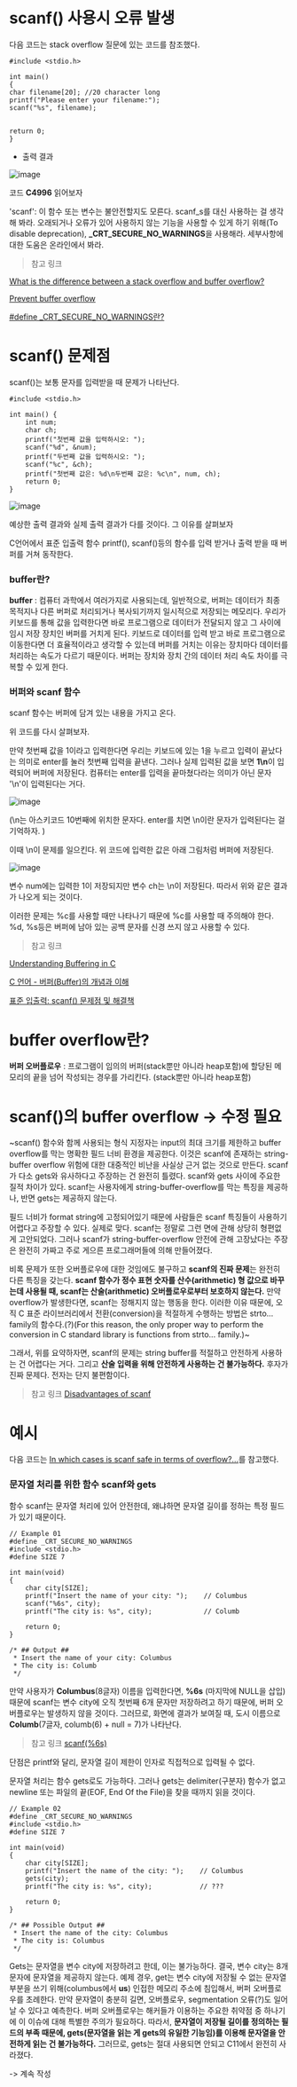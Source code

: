 # scanf() 사용시 오류 발생

다음 코드는 stack overflow 질문에 있는 코드를 참조했다. 
```
#include <stdio.h>

int main()
{
char filename[20]; //20 character long
printf("Please enter your filename:");
scanf("%s", filename);


return 0;
}
```

- 출력 결과

![image](https://github.com/sseinn/myTIL/assets/143159192/be4380c9-0f59-4165-bcc2-625a7997df71)

코드 **C4996** 읽어보자

'scanf': 이 함수 또는 변수는 불안전할지도 모른다. scanf_s를 대신 사용하는 걸 생각해 봐라. 오래되거나 오류가 있어 사용하지 않는 기능을 사용할 수 있게 하기 위해(To disable deprecation), **_CRT_SECURE_NO_WARNINGS**을 사용해라. 세부사항에 대한 도움은 온라인에서 봐라. 

> 참고 링크

[What is the difference between a stack overflow and buffer overflow?](https://stackoverflow.com/questions/1120575/what-is-the-difference-between-a-stack-overflow-and-buffer-overflow)

[Prevent buffer overflow](https://stackoverflow.com/questions/53017517/prevent-buffer-overflow)

[#define _CRT_SECURE_NO_WARNINGS란?](https://github.com/sseinn/myTIL/blob/main/2023-09-16.md)


# scanf() 문제점

scanf()는 보통 문자를 입력받을 때 문제가 나타난다.

```
#include <stdio.h>

int main() {
	int num; 
	char ch;
	printf("첫번째 값을 입력하시오: ");
    scanf("%d", &num);
	printf("두번째 값을 입력하시오: ");
    scanf("%c", &ch);
	printf("첫번째 값은: %d\n두번째 값은: %c\n", num, ch);
	return 0;
}
```

![image](https://github.com/sseinn/myTIL/assets/143159192/5f80948b-876b-4a12-a4e6-3e9fcd8969cd)


예상한 출력 결과와 실제 출력 결과가 다를 것이다. 그 이유를 살펴보자

C언어에서 표준 입출력 함수 printf(), scanf()등의 함수를 입력 받거나 출력 받을 때 버퍼를 거쳐 동작한다. 


### buffer란? 

**buffer** : 컴퓨터 과학에서 여러가지로 사용되는데, 일반적으로, 버퍼는 데이터가 최종 목적지나 다른 버퍼로 처리되거나 복사되기까지 일시적으로 저장되는 메모리다. 우리가 키보드를 통해 값을 입력한다면 바로 프로그램으로 데이터가 전달되지 않고 그 사이에 임시 저장 장치인 버퍼를 거치게 된다. 키보드로 데이터를 입력 받고 바로 프로그램으로 이동한다면 더 효율적이라고 생각할 수 있는데 버퍼를 거치는 이유는 장치마다 데이터를 처리하는 속도가 다르기 때문이다. 버퍼는 장치와 장치 간의 데이터 처리 속도 차이를 극복할 수 있게 한다.


### 버퍼와 scanf 함수

scanf 함수는 버퍼에 담겨 있는 내용을 가지고 온다.


위 코드를 다시 살펴보자. 

만약 첫번째 값을 1이라고 입력한다면 우리는 키보드에 있는 1을 누르고 입력이 끝났다는 의미로 enter를 눌러 첫번째 입력을 끝낸다. 그러나 실제 입력된 값을 보면 **1\n**이 입력되어 버퍼에 저장된다. 컴퓨터는 enter를 입력을 끝마쳤다라는 의미가 아닌 문자 '\n'이 입력된다는 거다. 

![image](https://github.com/sseinn/myTIL/assets/143159192/10040e98-4d82-459b-a6a3-3e5615308474)

(\n는 아스키코드 10번째에 위치한 문자다. enter를 치면 \n이란 문자가 입력된다는 걸 기억하자. )

이때 \n이 문제를 일으킨다. 위 코드에 입력한 값은 아래 그림처럼 버퍼에 저장된다. 

![image](https://github.com/sseinn/myTIL/assets/143159192/ef46d762-6f07-473c-b0ea-828c5340ff49)

변수 num에는 입력한 1이 저장되지만 변수 ch는 \n이 저장된다. 따라서 위와 같은 결과가 나오게 되는 것이다. 

이러한 문제는 %c를 사용할 때만 나타나기 때문에 %c를 사용할 때 주의해야 한다. %d, %s등은 버퍼에 남아 있는 공백 문자를 신경 쓰지 않고 사용할 수 있다. 


> 참고 링크

[Understanding Buffering in C](https://stackoverflow.com/questions/27993971/understanding-buffering-in-c)

[C 언어 - 버퍼(Buffer)의 개념과 이해](https://blog-of-gon.tistory.com/199)

[표준 입출력: scanf() 문제점 및 해결책](https://blog.naver.com/jelly_doggy/222550180732)



# buffer overflow란? 

**버퍼 오버플로우** : 프로그램이 임의의 버퍼(stack뿐만 아니라 heap포함)에 할당된 메모리의 끝을 넘어 작성되는 경우를 가리킨다. (stack뿐만 아니라 heap포함)



# scanf()의 buffer overflow -> 수정 필요

~scanf() 함수와 함께 사용되는 형식 지정자는 input의 최대 크기를 제한하고 buffer overflow를 막는 명확한 필드 너비 환경을 제공한다. 이것은 scanf에 존재하는 string-buffer overflow 위험에 대한 대중적인 비난을 사실상 근거 없는 것으로 만든다. scanf가 다소 gets와 유사하다고 주장하는 건 완전히 틀렸다. scanf와 gets 사이에 주요한 질적 차이가 있다. scanf는 사용자에게 string-buffer-overflow를 막는 특징을 제공하나, 반면 gets는 제공하지 않는다. 

필드 너비가 format string에 고정되어있기 때문에 사람들은 scanf 특징들이 사용하기 어렵다고 주장할 수 있다. 실제로 맞다. scanf는 정말로 그런 면에 관해 상당히 형편없게 고안되었다. 그러나 scanf가 string-buffer-overflow 안전에 관해 고장났다는 주장은 완전히 가짜고 주로 게으른 프로그래머들에 의해 만들어졌다. 

비록 문제가 또한 오버플로우에 대한 것임에도 불구하고 **scanf의 진짜 문제**는 완전히 다른 특징을 갖는다. **scanf 함수가 정수 표현 숫자를 산수(arithmetic) 형 값으로 바꾸는데 사용될 때, scanf는 산술(arithmetic) 오버플로우로부터 보호하지 않는다.** 만약 overflow가 발생한다면, scanf는 정해지지 않는 행동을 한다. 이러한 이유 때문에, 오직 C 표준 라이브러리에서 전환(conversion)을 적절하게 수행하는 방법은 strto... family의 함수다.(?)(For this reason, the only proper way to perform the conversion in C standard library is functions from strto... family.)~

그래서, 위를 요약하자면, scanf의 문제는 string buffer를 적절하고 안전하게 사용하는 건 어렵다는 거다. 그리고 **산술 입력을 위해 안전하게 사용하는 건 불가능하다.** 후자가 진짜 문제다. 전자는 단지 불편함이다. 

> 참고 링크 [Disadvantages of scanf](https://stackoverflow.com/questions/2430303/disadvantages-of-scanf)



# 예시

다음 코드는 [In which cases is scanf safe in terms of overflow?...](https://stackoverflow.com/questions/71117914/in-which-cases-is-scanf-safe-in-terms-of-overflow-and-in-which-cases-must-it-ne)를 참고했다. 


### 문자열 처리를 위한 함수 scanf와 gets

함수 scanf는 문자열 처리에 있어 안전한데, 왜냐하면 문자열 길이를 정하는 특정 필드가 있기 때문이다. 

```
// Example 01
#define _CRT_SECURE_NO_WARNINGS
#include <stdio.h>
#define SIZE 7

int main(void)
{
    char city[SIZE];
    printf("Insert the name of your city: ");    // Columbus
    scanf("%6s", city);
    printf("The city is: %s", city);             // Columb

    return 0;
}

/* ## Output ##
 * Insert the name of your city: Columbus
 * The city is: Columb
 */
```

만약 사용자가 **Columbus**(8글자) 이름을 입력한다면, **%6s** (마지막에 NULL을 삽입)때문에 scanf는 변수 city에 오직 첫번째 6개 문자만 저장하려고 하기 때문에, 버퍼 오버플로우는 발생하지 않을 것이다. 그러므로, 화면에 결과가 보여질 때, 도시 이름으로 **Columb**(7글자, columb(6) + null = 7)가 나타난다. 

> 참고 링크 [scanf(%6s)](https://www.inflearn.com/questions/25484/scanf-6s)

단점은 printf와 달리, 문자열 길이 제한이 인자로 직접적으로 입력될 수 없다. 

문자열 처리는 함수 gets로도 가능하다. 그러나 gets는 delimiter(구분자) 함수가 없고 newline 또는 파일의 끝(EOF, End Of the File)을 찾을 때까지 읽을 것이다. 

```
// Example 02
#define _CRT_SECURE_NO_WARNINGS
#include <stdio.h>
#define SIZE 7

int main(void)
{
    char city[SIZE];
    printf("Insert the name of the city: ");    // Columbus
    gets(city);
    printf("The city is: %s", city);            // ???

    return 0;
}

/* ## Possible Output ##
 * Insert the name of the city: Columbus
 * The city is: Columbus
 */
```

Gets는 문자열을 변수 city에 저장하려고 한데, 이는 불가능하다. 결국, 변수 city는 8개 문자에 문자열을 제공하지 않는다. 예제 경우, get는 변수 city에 저장될 수 없는 문자열 부분을 쓰기 위해(columbus에서 **us**) 인접한 메모리 주소에 침입해서, 버퍼 오버플로우를 초례한다. 만약 문자열이 충분히 길면, 오버플로우, segmentation 오류(?)도 일어날 수 있다고 예측한다. 버퍼 오버플로우는 해커들가 이용하는 주요한 취약점 중 하나기에 이 이슈에 대해 특별한 주의가 필요하다. 따라서, **문자열이 저장될 길이를 정의하는 필드의 부족 때문에, gets(문자열을 읽는 게 gets의 유일한 기능임)를 이용해 문자열을 안전하게 읽는 건 불가능하다.** 그러므로, gets는 절대 사용되면 안되고 C11에서 완전히 사라졌다. 

-> 계속 작성


